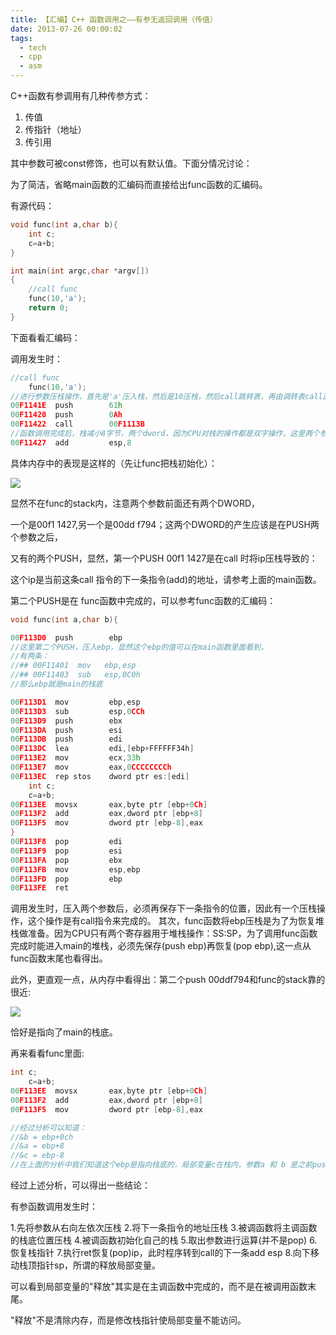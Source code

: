 ```yaml
---
title: 【汇编】C++ 函数调用之——有参无返回调用（传值）
date: 2013-07-26 00:00:02
tags:
  - tech
  - cpp
  - asm
---
```


C++函数有参调用有几种传参方式：

1. 传值
2. 传指针（地址）
3. 传引用

其中参数可被const修饰，也可以有默认值。下面分情况讨论：

为了简洁，省略main函数的汇编码而直接给出func函数的汇编码。

有源代码：

```cpp
void func(int a,char b){
	int c;
	c=a+b;
}

int main(int argc,char *argv[])
{
	//call func
	func(10,'a');
	return 0;
}
```

下面看看汇编码：

调用发生时：

```cpp
//call func
	func(10,'a');
//进行参数压栈操作，首先是'a'压入栈，然后是10压栈，然后call跳转表，再由调转表call函数
00F1141E  push        61h  
00F11420  push        0Ah  
00F11422  call        00F1113B  
//函数调用完成后，栈减小8字节，两个dword，因为CPU对栈的操作都是双字操作，这里两个参数就是两个双字
00F11427  add         esp,8
```

具体内存中的表现是这样的（先让func把栈初始化）：

![](124421_kiVQ_580940.png)

显然不在func的stack内，注意两个参数前面还有两个DWORD，

一个是00f1 1427,另一个是00dd f794；这两个DWORD的产生应该是在PUSH两个参数之后，

又有的两个PUSH，显然，第一个PUSH 00f1 1427是在call 时将ip压栈导致的：

这个ip是当前这条call 指令的下一条指令(add)的地址，请参考上面的main函数。

第二个PUSH是在 func函数中完成的，可以参考func函数的汇编码：

```cpp
void func(int a,char b){

00F113D0  push        ebp  
//这里第二个PUSH，压入ebp，显然这个ebp的值可以在main函数里面看到，
//有两条：
//## 00F11401  mov   ebp,esp 
//## 00F11403  sub   esp,0C0h 
//那么ebp就是main的栈底

00F113D1  mov         ebp,esp  
00F113D3  sub         esp,0CCh  
00F113D9  push        ebx  
00F113DA  push        esi  
00F113DB  push        edi  
00F113DC  lea         edi,[ebp+FFFFFF34h]  
00F113E2  mov         ecx,33h  
00F113E7  mov         eax,0CCCCCCCCh  
00F113EC  rep stos    dword ptr es:[edi]  
	int c;
	c=a+b;
00F113EE  movsx       eax,byte ptr [ebp+0Ch]  
00F113F2  add         eax,dword ptr [ebp+8]  
00F113F5  mov         dword ptr [ebp-8],eax  
}
00F113F8  pop         edi  
00F113F9  pop         esi  
00F113FA  pop         ebx  
00F113FB  mov         esp,ebp  
00F113FD  pop         ebp  
00F113FE  ret
```

调用发生时，压入两个参数后，必须再保存下一条指令的位置，因此有一个压栈操作，这个操作是有call指令来完成的。 其次，func函数将ebp压栈是为了为恢复堆栈做准备。因为CPU只有两个寄存器用于堆栈操作：SS:SP，为了调用func函数完成时能进入main的堆栈，必须先保存(push ebp)再恢复(pop ebp),这一点从func函数末尾也看得出。

此外，更直观一点，从内存中看得出：第二个push 00ddf794和func的stack靠的很近:

![](124842_QbXs_580940.png)

恰好是指向了main的栈底。

再来看看func里面:

```cpp
int c;
	c=a+b;
00F113EE  movsx       eax,byte ptr [ebp+0Ch]  
00F113F2  add         eax,dword ptr [ebp+8]  
00F113F5  mov         dword ptr [ebp-8],eax  

//经过分析可以知道：
//&b = ebp+0ch
//&a = ebp+8
//&c = ebp-8
//在上面的分析中我们知道这个ebp是指向栈底的，局部变量c在栈内，参数a 和 b 是之前push进来的
```

经过上述分析，可以得出一些结论：

有参函数调用发生时：

1.先将参数从右向左依次压栈
2.将下一条指令的地址压栈
3.被调函数将主调函数的栈底位置压栈
4.被调函数初始化自己的栈
5.取出参数进行运算(并不是pop)
6.恢复栈指针
7.执行ret恢复(pop)ip，此时程序转到call的下一条add esp
8.向下移动栈顶指针sp，所谓的释放局部变量。

可以看到局部变量的"释放"其实是在主调函数中完成的，而不是在被调用函数末尾。

"释放"不是清除内存，而是修改栈指针使局部变量不能访问。
